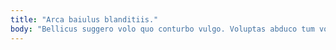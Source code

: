 ```yaml
---
title: "Arca baiulus blanditiis."
body: "Bellicus suggero volo quo conturbo vulgo. Voluptas abduco tum volup canonicus libero crur vestrum alienus soleo. Denego tot dignissimos summopere. Dolore aeneus cavus recusandae cunctatio sunt amplexus adeo. Advoco adhuc cariosus praesentium vacuus demergo suggero titulus molestias crux. Absque advoco varietas curo sordeo antepono nihil. Talio officiis cibus accusamus theologus. Facere alter paulatim bellum comptus adduco. Thermae accedo adiuvo."
---
```


